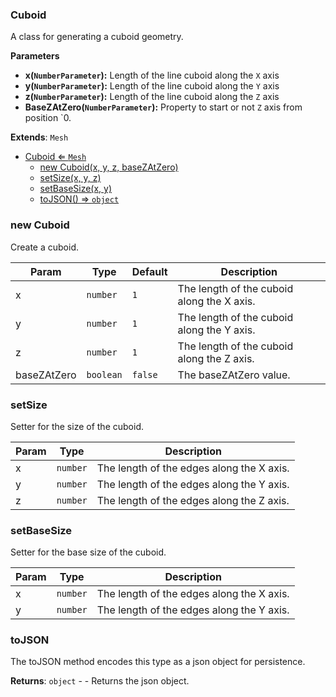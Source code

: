 <a name="Cuboid"></a>

### Cuboid 
A class for generating a cuboid geometry.

**Parameters**
* **x(`NumberParameter`):** Length of the line cuboid along the `X` axis
* **y(`NumberParameter`):** Length of the line cuboid along the `Y` axis
* **z(`NumberParameter`):** Length of the line cuboid along the `Z` axis
* **BaseZAtZero(`NumberParameter`):** Property to start or not `Z` axis from position `0.


**Extends**: <code>Mesh</code>  

* [Cuboid ⇐ <code>Mesh</code>](#Cuboid)
    * [new Cuboid(x, y, z, baseZAtZero)](#new-Cuboid)
    * [setSize(x, y, z)](#setSize)
    * [setBaseSize(x, y)](#setBaseSize)
    * [toJSON() ⇒ <code>object</code>](#toJSON)

<a name="new_Cuboid_new"></a>

### new Cuboid
Create a cuboid.


| Param | Type | Default | Description |
| --- | --- | --- | --- |
| x | <code>number</code> | <code>1</code> | The length of the cuboid along the X axis. |
| y | <code>number</code> | <code>1</code> | The length of the cuboid along the Y axis. |
| z | <code>number</code> | <code>1</code> | The length of the cuboid along the Z axis. |
| baseZAtZero | <code>boolean</code> | <code>false</code> | The baseZAtZero value. |

<a name="Cuboid+setSize"></a>

### setSize
Setter for the size of the cuboid.



| Param | Type | Description |
| --- | --- | --- |
| x | <code>number</code> | The length of the edges along the X axis. |
| y | <code>number</code> | The length of the edges along the Y axis. |
| z | <code>number</code> | The length of the edges along the Z axis. |

<a name="Cuboid+setBaseSize"></a>

### setBaseSize
Setter for the base size of the cuboid.



| Param | Type | Description |
| --- | --- | --- |
| x | <code>number</code> | The length of the edges along the X axis. |
| y | <code>number</code> | The length of the edges along the Y axis. |

<a name="Cuboid+toJSON"></a>

### toJSON
The toJSON method encodes this type as a json object for persistence.


**Returns**: <code>object</code> - - Returns the json object.  
